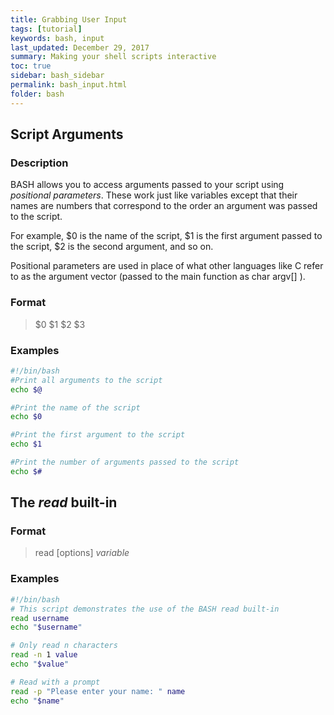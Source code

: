 ```yaml
---
title: Grabbing User Input
tags: [tutorial]
keywords: bash, input
last_updated: December 29, 2017
summary: Making your shell scripts interactive
toc: true
sidebar: bash_sidebar
permalink: bash_input.html
folder: bash
---
```


## Script Arguments

### Description
BASH allows you to access arguments passed to your script using *positional
parameters*.  These work just like variables except that their names are numbers
that correspond to the order an argument was passed to the script.

For example, $0 is the name of the script, $1 is the first argument passed to
the script, $2 is the second argument, and so on.

Positional parameters are used in place of what other languages like C refer to
as the argument vector (passed to the main function as char argv[] ).

### Format

>$0 $1 $2 $3

### Examples

```sh
#!/bin/bash
#Print all arguments to the script
echo $@

#Print the name of the script
echo $0

#Print the first argument to the script
echo $1

#Print the number of arguments passed to the script
echo $#
```

## The *read* built-in

### Format

>read [options] *variable*

### Examples

```sh
#!/bin/bash
# This script demonstrates the use of the BASH read built-in
read username
echo "$username"

# Only read n characters
read -n 1 value
echo "$value"

# Read with a prompt
read -p "Please enter your name: " name
echo "$name"
```

